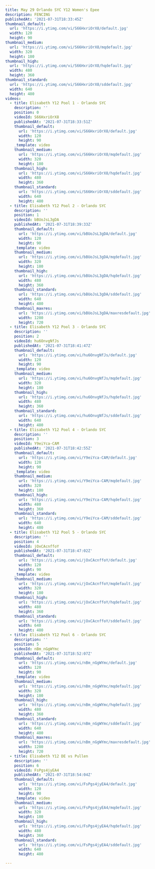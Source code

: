 ```yaml
---
title: May 29 Orlando SYC Y12 Women's Epee
description: FENCING
publishedAt: '2021-07-31T18:33:45Z'
thumbnail_default:
  url: 'https://i.ytimg.com/vi/S66HxriOrX8/default.jpg'
  width: 120
  height: 90
thumbnail_medium:
  url: 'https://i.ytimg.com/vi/S66HxriOrX8/mqdefault.jpg'
  width: 320
  height: 180
thumbnail_high:
  url: 'https://i.ytimg.com/vi/S66HxriOrX8/hqdefault.jpg'
  width: 480
  height: 360
thumbnail_standard:
  url: 'https://i.ytimg.com/vi/S66HxriOrX8/sddefault.jpg'
  width: 640
  height: 480
videos:
  - title: Elisabeth Y12 Pool 1 - Orlando SYC
    description: ''
    position: 0
    videoId: S66HxriOrX8
    publishedAt: '2021-07-31T18:33:51Z'
    thumbnail_default:
      url: 'https://i.ytimg.com/vi/S66HxriOrX8/default.jpg'
      width: 120
      height: 90
    _template: video
    thumbnail_medium:
      url: 'https://i.ytimg.com/vi/S66HxriOrX8/mqdefault.jpg'
      width: 320
      height: 180
    thumbnail_high:
      url: 'https://i.ytimg.com/vi/S66HxriOrX8/hqdefault.jpg'
      width: 480
      height: 360
    thumbnail_standard:
      url: 'https://i.ytimg.com/vi/S66HxriOrX8/sddefault.jpg'
      width: 640
      height: 480
  - title: Elisabeth Y12 Pool 2 - Orlando SYC
    description: ''
    position: 1
    videoId: bBUoJsL3gDA
    publishedAt: '2021-07-31T18:39:33Z'
    thumbnail_default:
      url: 'https://i.ytimg.com/vi/bBUoJsL3gDA/default.jpg'
      width: 120
      height: 90
    _template: video
    thumbnail_medium:
      url: 'https://i.ytimg.com/vi/bBUoJsL3gDA/mqdefault.jpg'
      width: 320
      height: 180
    thumbnail_high:
      url: 'https://i.ytimg.com/vi/bBUoJsL3gDA/hqdefault.jpg'
      width: 480
      height: 360
    thumbnail_standard:
      url: 'https://i.ytimg.com/vi/bBUoJsL3gDA/sddefault.jpg'
      width: 640
      height: 480
    thumbnail_maxres:
      url: 'https://i.ytimg.com/vi/bBUoJsL3gDA/maxresdefault.jpg'
      width: 1280
      height: 720
  - title: Elisabeth Y12 Pool 3 - Orlando SYC
    description: ''
    position: 2
    videoId: hu6OnvgNfJs
    publishedAt: '2021-07-31T18:41:47Z'
    thumbnail_default:
      url: 'https://i.ytimg.com/vi/hu6OnvgNfJs/default.jpg'
      width: 120
      height: 90
    _template: video
    thumbnail_medium:
      url: 'https://i.ytimg.com/vi/hu6OnvgNfJs/mqdefault.jpg'
      width: 320
      height: 180
    thumbnail_high:
      url: 'https://i.ytimg.com/vi/hu6OnvgNfJs/hqdefault.jpg'
      width: 480
      height: 360
    thumbnail_standard:
      url: 'https://i.ytimg.com/vi/hu6OnvgNfJs/sddefault.jpg'
      width: 640
      height: 480
  - title: Elisabeth Y12 Pool 4 - Orlando SYC
    description: ''
    position: 3
    videoId: Y9eiYca-CAM
    publishedAt: '2021-07-31T18:42:55Z'
    thumbnail_default:
      url: 'https://i.ytimg.com/vi/Y9eiYca-CAM/default.jpg'
      width: 120
      height: 90
    _template: video
    thumbnail_medium:
      url: 'https://i.ytimg.com/vi/Y9eiYca-CAM/mqdefault.jpg'
      width: 320
      height: 180
    thumbnail_high:
      url: 'https://i.ytimg.com/vi/Y9eiYca-CAM/hqdefault.jpg'
      width: 480
      height: 360
    thumbnail_standard:
      url: 'https://i.ytimg.com/vi/Y9eiYca-CAM/sddefault.jpg'
      width: 640
      height: 480
  - title: Elisabeth Y12 Pool 5 - Orlando SYC
    description: ''
    position: 4
    videoId: jOxCAcnffoY
    publishedAt: '2021-07-31T18:47:02Z'
    thumbnail_default:
      url: 'https://i.ytimg.com/vi/jOxCAcnffoY/default.jpg'
      width: 120
      height: 90
    _template: video
    thumbnail_medium:
      url: 'https://i.ytimg.com/vi/jOxCAcnffoY/mqdefault.jpg'
      width: 320
      height: 180
    thumbnail_high:
      url: 'https://i.ytimg.com/vi/jOxCAcnffoY/hqdefault.jpg'
      width: 480
      height: 360
    thumbnail_standard:
      url: 'https://i.ytimg.com/vi/jOxCAcnffoY/sddefault.jpg'
      width: 640
      height: 480
  - title: Elisabeth Y12 Pool 6 - Orlando SYC
    description: ''
    position: 5
    videoId: nBm_nGgWYmc
    publishedAt: '2021-07-31T18:52:07Z'
    thumbnail_default:
      url: 'https://i.ytimg.com/vi/nBm_nGgWYmc/default.jpg'
      width: 120
      height: 90
    _template: video
    thumbnail_medium:
      url: 'https://i.ytimg.com/vi/nBm_nGgWYmc/mqdefault.jpg'
      width: 320
      height: 180
    thumbnail_high:
      url: 'https://i.ytimg.com/vi/nBm_nGgWYmc/hqdefault.jpg'
      width: 480
      height: 360
    thumbnail_standard:
      url: 'https://i.ytimg.com/vi/nBm_nGgWYmc/sddefault.jpg'
      width: 640
      height: 480
    thumbnail_maxres:
      url: 'https://i.ytimg.com/vi/nBm_nGgWYmc/maxresdefault.jpg'
      width: 1280
      height: 720
  - title: Elisabeth Y12 DE vs Pullen
    description: ''
    position: 6
    videoId: FsPgs4jyEA4
    publishedAt: '2021-07-31T18:54:04Z'
    thumbnail_default:
      url: 'https://i.ytimg.com/vi/FsPgs4jyEA4/default.jpg'
      width: 120
      height: 90
    _template: video
    thumbnail_medium:
      url: 'https://i.ytimg.com/vi/FsPgs4jyEA4/mqdefault.jpg'
      width: 320
      height: 180
    thumbnail_high:
      url: 'https://i.ytimg.com/vi/FsPgs4jyEA4/hqdefault.jpg'
      width: 480
      height: 360
    thumbnail_standard:
      url: 'https://i.ytimg.com/vi/FsPgs4jyEA4/sddefault.jpg'
      width: 640
      height: 480

---
```

